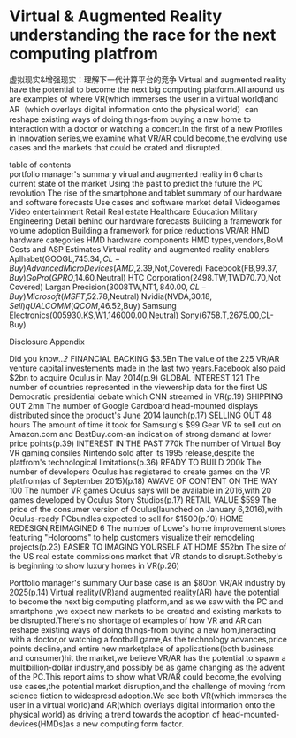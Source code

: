 # Virtual & Augmented Reality understanding the race for the next computing platfrom
虚拟现实&增强现实：理解下一代计算平台的竞争
Virtual and augmented reality have the potential to become the next big computing platform.All around us are examples of where VR(which immerses the user in a virtual world)and AR（which overlays digital information onto the physical world）can reshape existing ways of doing things-from buying a new home to interaction with a doctor or watching a concert.In the first of a new Profiles in Innovation series,we examine what VR/AR could become,the evolving use cases and the markets that could be crated and disrupted.

table of contents<br>
portfolio manager's summary
virual and augmented reality in 6 charts
current state of the market
Using the past to predict the future
the PC revolution
The rise of the smartphone and tablet
summary of our hardware and software forecasts
Use cases and software market detail
Videogames
Video entertainment
Retail
Real estate
Healthcare
Education
Military
Engineering
Detail behind our hardware forecasts
Building a framework for volume adoption
Building a framework for price reductions
VR/AR HMD hardware categories
HMD hardware components
HMD types,vendors,BoM Costs and ASP Estimates
Virtual reality and augmented reality enablers
Aplhabet(GOOGL,$745.34,CL-Buy)
Advanced Micro Devices(AMD,$2.39,Not,Covered)
Facebook(FB,$99.37,Buy)
GoPro(GPRO,$14.60,Neutral)
HTC Corporation(2498.TW,TWD70.70,Not Covered)
Largan Precision(3008TW,NT$1,840.00,CL-Buy)
Microsoft(MSFT,$52.78,Neutral)
Nvidia(NVDA,$30.18,Sell)
qUALCOMM(QCOM,$46.52,Buy)
Samsung Electronics(005930.KS,W1,146000.00,Neutral)
Sony(6758.T,2675.00,CL-Buy)

Disclosure Appendix

Did you know...?
FINANCIAL BACKING
$3.5Bn The value of the 225 VR/AR venture capital investements made in the last two years.Facebook also paid $2bn to acquire Oculus in May 2014(p.9)
GLOBAL INTEREST
121 The number of countries represented in the viewership data for the first US Democratic presidential debate which CNN streamed in VR(p.19)
SHIPPING OUT
2mn The number of Google Cardboard head-mounted displays distributed since the product's June 2014 launch(p.17)
SELLING OUT
48 hours The amount of time it took for Samsung's $99 Gear VR to sell out on Amazon.com and BestBuy.com-an indication of strong demand at lower price points(p.39)
INTEREST IN THE PAST
770k The number of Virtual Boy VR gaming consiles Nintendo sold after its 1995 release,despite the platfrom's technological limitations(p.36)
READY TO BUILD
200k The number of developers Oculus has registered to create games on the VR platfrom(as of September 2015)(p.18)
AWAVE OF CONTENT ON THE WAY
100 The number VR games Oculus says will be available in 2016,with 20 games developed by Oculus Story Studios(p.17)
RETAIL VALUE
$599 The price of the consumer version of Oculus(launched on January 6,2016),with Oculus-ready PCbundles expected to sell for $1500(p.10)
HOME REDESIGN,REIMAGINED
6 The number of Lowe's home improvement stores featuring "Holorooms" to help customers visualize their remodeling projects(p.23)
EASIER TO IMAGING YOURSELF AT HOME
$52bn The size of the US real estate commissions market that VR stands to disrupt.Sotheby's is beginning to show luxury homes in VR(p.26)

Portfolio manager's summary
Our base case is an $80bn VR/AR industry by 2025(p.14)
Virtual reality(VR)and augmented reality(AR) have the potential to become the next big computing platform,and as we saw with the PC and smartphone ,we expect new markets to be created and existing markets to be disrupted.There's no shortage of examples of how VR and AR can reshape existing ways of doing things-from buying a new hom,ineracting with a doctor,or watching a football game,As the technology advances,price points decline,and entire new marketplace of applications(both business and consumer)hit the market,we believe VR/AR has the potential to spawn a multibillion-dollar industry,and possibly be as game changing as the advent of the PC.This report aims to show what VR/AR could become,the evolving use cases,the potential market disruption,and the challenge of moving from science fiction to widespresd adoption.We see both VR(which immerses the user in a virtual world)and AR(which overlays digital informarion onto the physical world) as driving a trend towards the adoption of head-mounted-devices(HMDs)as a new computing form factor.
